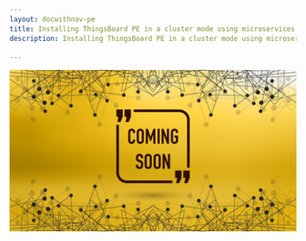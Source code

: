 ```yaml
---
layout: docwithnav-pe
title: Installing ThingsBoard PE in a cluster mode using microservices architecture
description: Installing ThingsBoard PE in a cluster mode using microservices architecture

---
```


![image](/images/coming-soon.jpg)
